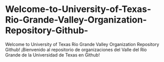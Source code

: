 # Welcome-to-University-of-Texas-Rio-Grande-Valley-Organization-Repository-Github-
Welcome to University of Texas Rio Grande Valley Organization Repository Github! ¡Bienvenido al repositorio de organizaciones del Valle del Río Grande de la Universidad de Texas en Github!
